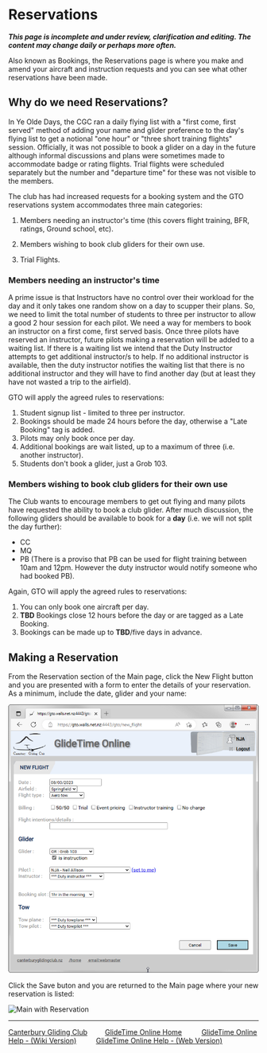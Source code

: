 # Reservations

***This page is incomplete and under review, clarification and editing.  The content may change daily or perhaps more often.***

Also known as Bookings, the Reservations page is where you make and amend your aircraft and instruction requests and you can see what other reservations have been made.

## Why do we need Reservations?

In Ye Olde Days, the CGC ran a daily flying list with a "first come, first served" method of adding your name and glider preference to the day's flying list to get a notional "one hour" or "three short training flights" session.  Officially, it was not possible to book a glider on a day in the future although informal discussions and plans were sometimes made to accommodate badge or rating flights.  Trial flights were scheduled separately but the number and "departure time" for these was not visible to the members.  

The club has had increased requests for a booking system and the GTO reservations system accommodates three main categories:

1. Members needing an instructor's time (this covers flight training, BFR, ratings, Ground school, etc).

1. Members wishing to book club gliders for their own use.

1. Trial Flights.

### Members needing an instructor's time  

A prime issue is that Instructors have no control over their workload for the day and it only takes one random show on a day to scupper their plans. So, we need to limit the total number of students to three per instructor to allow a good 2 hour session for each pilot. We need a way for members to book an instructor on a first come, first served basis. Once three pilots have reserved an instructor, future pilots making a reservation will be added to a waiting list.  If there is a waiting list we intend that the Duty Instructor attempts to get additional instructor/s to help. If no additional instructor is available, then the duty instructor notifies the waiting list that there is no additional instructor and they will have to find another day (but at least they have not wasted a trip to the airfield).

GTO will apply the agreed rules to reservations:
1. Student signup list - limited to three per instructor.
1. Bookings should be made 24 hours before the day, otherwise a "Late Booking" tag is added.
1. Pilots may only book once per day.
1. Additional bookings are wait listed, up to a maximum of three (i.e. another instructor).
1. Students don't book a glider, just a Grob 103.

### Members wishing to book club gliders for their own use

The Club wants to encourage members to get out flying and many pilots have requested the ability to book a club glider.  After much discussion, the following gliders should be available to book for a **day** (i.e. we will not split the day further):
* CC
* MQ
* PB (There is a proviso that PB can be used for flight training between 10am and 12pm. However the duty instructor would notify someone who had booked PB).

Again, GTO will apply the agreed rules to reservations:
1. You can only book one aircraft per day.
1. **TBD** Bookings close 12 hours before the day or are tagged as a Late Booking.
1. Bookings can be made up to **TBD**/five days in advance.

## Making a Reservation

From the  Reservation section of the Main page, click the New Flight button and you are presented with a form to enter the details of your reservation.  As a minimum, include the date, glider and your name:

![Reservation form](./assets/images/GTO_Reservation.png)

Click the Save buton and you are returned to the Main page where your new reservation is listed:

![Main with Reservation](./images/GTO_Main_Reservation_Saved.png)

___
[Canterbury Gliding Club](https://canterburyglidingclub.nz/) &nbsp;&nbsp;&nbsp;&nbsp;&nbsp;&nbsp;&nbsp;&nbsp;[GlideTime Online Home](https://canterburyglidingclub.nz/gto) &nbsp;&nbsp;&nbsp;&nbsp;&nbsp;&nbsp;&nbsp;&nbsp; [GlideTime Online Help - (Wiki Version)](https://github.com/nallison/GTODocTest/wiki) &nbsp;&nbsp;&nbsp;&nbsp;&nbsp;&nbsp;&nbsp;&nbsp; [GlideTime Online Help - (Web Version)](https://nallison.github.io/GTODocTest/)